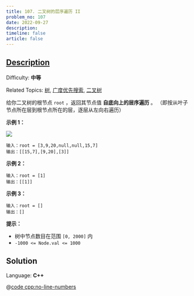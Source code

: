 ```yaml
---
title: 107. 二叉树的层序遍历 II
problem_no: 107
date: 2022-09-27
description: 
timeline: false
article: false
---
```


## [Description](https://leetcode.cn/problems/binary-tree-level-order-traversal-ii/)

Difficulty: **中等**

Related Topics: [树](https://leetcode.cn/tag/tree/), [广度优先搜索](https://leetcode.cn/tag/breadth-first-search/), [二叉树](https://leetcode.cn/tag/binary-tree/)


给你二叉树的根节点 `root` ，返回其节点值 **自底向上的层序遍历** 。 （即按从叶子节点所在层到根节点所在的层，逐层从左向右遍历）

**示例 1：**

![](https://assets.leetcode.com/uploads/2021/02/19/tree1.jpg)

```
输入：root = [3,9,20,null,null,15,7]
输出：[[15,7],[9,20],[3]]
```

**示例 2：**

```
输入：root = [1]
输出：[[1]]
```

**示例 3：**

```
输入：root = []
输出：[]
```

**提示：**

*   树中节点数目在范围 `[0, 2000]` 内
*   `-1000 <= Node.val <= 1000`


## Solution

Language: **C++**

@[code cpp:no-line-numbers](../../_codes/algorithm/code/leet-code/107-main.cpp)
